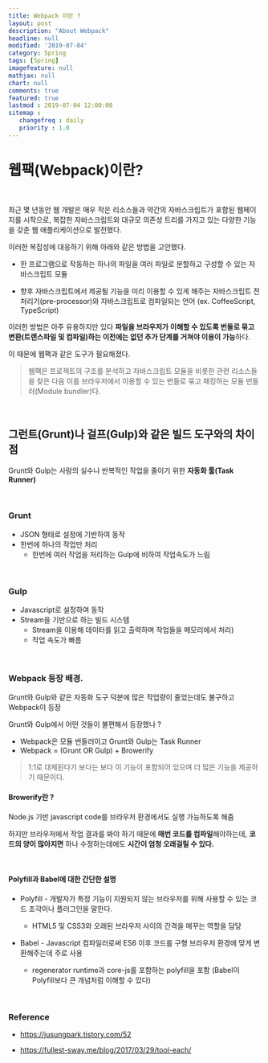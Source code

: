 ```yaml
---
title: Webpack 이란 ?
layout: post
description: "About Webpack"
headline: null
modified: '2019-07-04'
category: Spring
tags: [Spring]
imagefeature: null
mathjax: null
chart: null
comments: true
featured: true
lastmod : 2019-07-04 12:00:00
sitemap :  
   changefreq : daily
   priority : 1.0
---
```


# 웹팩(Webpack)이란?
  
<br />

최근 몇 년동안 웹 개발은 매우 작은 리소스들과 약간의 자바스크립트가 포함된 웹페이지를 시작으로, 복잡한 자바스크립트와 대규모 의존성 트리를 가지고 있는 다양한 기능을 갖춘 웹 애플리케이션으로 발전했다.

이러한 복잡성에 대응하기 위해 아래와 같은 방법을 고안했다.

- 한 프로그램으로 작동하는 하나의 파일을 여러 파일로 분할하고 구성할 수 있는 자바스크립트 모듈

- 향후 자바스크립트에서 제공될 기능을 미리 이용할 수 있게 해주는 자바스크립트 전처리기(pre-processor)와 자바스크립트로 컴파일되는 언어 (ex. CoffeeScript, TypeScript)

이러한 방법은 아주 유용하지만 있다 **파일을 브라우저가 이해할 수 있도록 번들로 묶고 변환(트랜스파일 및 컴파일)하는 이전에는 없던 추가 단계를 거쳐야 이용이 가능**하다.

이 때문에 웹팩과 같은 도구가 필요해졌다.

> 웹팩은 프로젝트의 구조를 분석하고 자바스크립트 모듈을 비롯한 관련 리소스들을 찾은 다음 이를 브라우저에서 이용할 수 있는 번들로 묶고 패킹하는 모듈 번들러(Module bundler)다.

<br/>

## 그런트(Grunt)나 걸프(Gulp)와 같은 빌드 도구와의 차이점

Grunt와 Gulp는 사람의 실수나 반복적인 작업을 줄이기 위한 **자동화 툴(Task Runner)**

<br/>

### Grunt

- JSON 형태로 설정에 기반하여 동작
- 한번에 하나의 작업만 처리
	- 한번에 여러 작업을 처리하는 Gulp에 비하여 작업속도가 느림

<br/>

### Gulp

- Javascript로 설정하여 동작
- Stream을 기반으로 하는 빌드 시스템
	- Stream을 이용해 데이터를 읽고 출력하며 작업들을 메모리에서 처리)
	- 작업 속도가 빠름

<br/>

### Webpack 등장 배경. 
  
Grunt와 Gulp와 같은 자동화 도구 덕분에 많은 작업량이 줄었는데도 불구하고 Webpack이 등장

Grunt와 Gulp에서 어떤 것들이 불편해서 등장했나 ?  

- Webpack은 모듈 번들러이고 Grunt와 Gulp는 Task Runner  
- Webpack = (Grunt OR Gulp) + Browerify

> 1:1로 대체된다기 보다는 보다 이 기능이 포함되어 있으며 더 많은 기능을 제공하기 때문이다.  

#### Browerify란 ?

Node.js 기반 javascript code를 브라우저 환경에서도 실행 가능하도록 해줌

하지만 브라우저에서 작업 결과를 봐야 하기 때문에 **매번 코드를 컴파일**해야하는데, **코드의 양이 많아지면** 하나 수정하는데에도 **시간이 엄청 오래걸릴 수 있다.**

<br/>

#### Polyfill과 Babel에 대한 간단한 설명

- Polyfill - 개발자가 특정 기능이 지원되지 않는 브라우저를 위해 사용할 수 있는 코드 조각이나 플러그인을 말한다.  
	- HTML5 및 CSS3와 오래된 브라우저 사이의 간격을 메꾸는 역할을 담당


- Babel - Javascript 컴파일러로써 ES6 이후 코드를 구형 브라우저 환경에 맞게 변환해주는데 주로 사용
	- regenerator runtime과 core-js를 포함하는 polyfill을 포함 (Babel이 Polyfill보다 큰 개념처럼 이해할 수 있다)
    
<br/>

### Reference

- https://jusungpark.tistory.com/52

- https://fullest-sway.me/blog/2017/03/29/tool-each/